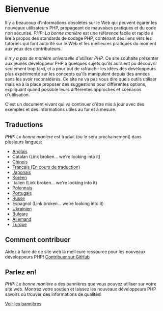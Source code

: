 # Bienvenue

Il y a beaucoup d'informations obsolètes sur le Web qui peuvent égarer les nouveaux utilisateurs PHP, 
propageant de mauvaises pratiques et du code non sécurisé. _PHP: La bonne manière_ est une référence facile 
et rapide à lire à propos des standards de codage PHP, contenant des liens vers les tutoriels qui font
autorité sur le Web et les meilleures pratiques du moment aux yeux des contributeurs.

_Il n'y a pas de manière universelle d'utiliser PHP_. Ce site souhaite présenter aux jeunes développeur
PHP à quelques sujets qu'ils auraient pu découvrir seulement trop tard, et a pour but de rafraichir 
les idées des devéloppeurs plus expérimenté sur les concepts qu'ils manipulent depuis des années 
sans les avoir reconsidérés. Ce site ne va pas vous dire quels outils utiliser mais va à la place 
proposer des suggestions pour différentes options, expliquant quand possible leurs différentes approches
et scénarios d'utilisation. 

C'est un document vivant qui va continuer d'être mis à jour avec des exemples et des informations utiles 
au fur et à mesure.

## Traductions

_PHP: La bonne manière_ est traduit (ou le sera prochainement) dans plusieurs langues:

* [Anglais](http://www.phptherightway.com)
* Catalan (Link broken... we're looking into it)
* [Chinois](http://wulijun.github.com/php-the-right-way)
* [Français (En cours de traduction)](http://mathric.github.io/php-the-right-way)
* [Japonais](http://ja.phptherightway.com)
* [Koréen](http://wafe.github.io/php-the-right-way/)
* Italien (Link broken... we're looking into it)
* [Polonnais](http://pl.phptherightway.com/)
* [Portugais](http://br.phptherightway.com/)
* [Russe](http://getjump.github.io/ru-php-the-right-way)
* Espagnol (Link broken... we're looking into it)
* [Ukrainien](http://iflista.github.com/php-the-right-way/)
* [Bulgare](http://bg.phptherightway.com/)
* [Allemand](http://rwetzlmayr.github.io/php-the-right-way/)
* [Turque](http://hkulekci.github.io/php-the-right-way/)

## Comment contribuer

Aidez à faire de ce site web la meilleure ressource pour les nouveaux développeurs PHP! [Contribuer sur GitHub][1]

## Parlez en!

_PHP: La bonne manière_ a des bannières que vous pouvez utiliser sur votre site web. Montrez votre soutien et laissez les nouveaux développeurs PHP savoirs où trouver des informations de qualités!

[Voir les bannières][2]

[1]: https://github.com/mathroc/php-the-right-way/tree/gh-pages
[2]: bannières.html
